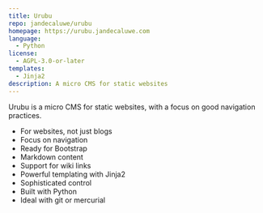 ```yaml
---
title: Urubu
repo: jandecaluwe/urubu
homepage: https://urubu.jandecaluwe.com
language:
  - Python
license:
  - AGPL-3.0-or-later
templates:
  - Jinja2
description: A micro CMS for static websites
---
```


Urubu is a micro CMS for static websites, with a focus on good navigation
practices.

- For websites, not just blogs
- Focus on navigation
- Ready for Bootstrap
- Markdown content
- Support for wiki links
- Powerful templating with Jinja2
- Sophisticated control
- Built with Python
- Ideal with git or mercurial
